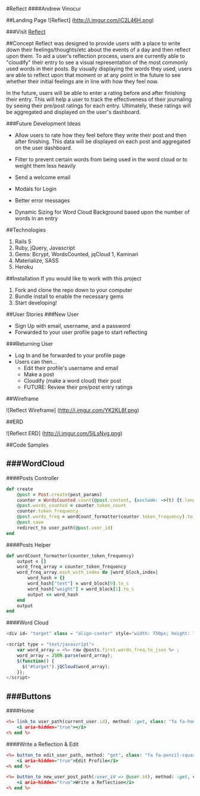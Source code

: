 #Reflect
####Andrew Vinocur


##Landing Page
![Reflect] (http://i.imgur.com/iC2L46H.png)

###Visit [Reflect](https://blooming-spire-67123.herokuapp.com/)



##Concept
Reflect was designed to provide users with a place to write down their feelings/thoughts/etc about the events of a day and then reflect upon them. To aid a user's reflection process, users are currently able to "cloudify" their entry to see a visual representation of the most commonly used words in their posts. By visually displaying the words they used, users are able to reflect upon that moment or at any point in the future to see whether their initial feelings are in line with how they feel now.

In the future, users will be able to enter a rating before and after finishing their entry. This will help a user to track the effectiveness of their journaling by seeing their pre/post ratings for each entry. Ultimately, these ratings will be aggregated and displayed on the user's dashboard.


###Future Development Ideas
* Allow users to rate how they feel before they write their post and then after finishing. This data will be displayed on each post and aggregated on the user dashboard.

* Filter to prevent certain words from being used in the word cloud or to weight them less heavily

* Send a welcome email

* Modals for Login

* Better error messages

* Dynamic Sizing for Word Cloud Background based upon the number of words in an entry


##Technologies
1. Rails 5
2. Ruby, jQuery, Javascript
3. Gems: Bcrypt, WordsCounted, jqCloud 1, Kaminari
4. Materialize, SASS
5. Heroku


##Installation
If you would like to work with this project

1. Fork and clone the repo down to your computer
2. Bundle install to enable the necessary gems
3. Start developing!

##User Stories
###New User
* Sign Up with email, username, and a password
* Forwarded to your user profile page to start reflecting

###Returning User
* Log In and be forwarded to your profile page
* Users can then...
	* Edit their profile's username and email
	* Make a post
	* Cloudify (make a word cloud) their post
	* FUTURE: Review their pre/post entry ratings

##Wireframe

![Reflect Wireframe] (http://i.imgur.com/YK2KL8f.png)

##ERD

![Reflect ERD] (http://i.imgur.com/5ILsNvg.png)

##Code Samples

###WordCloud
---
####Posts Controller
```ruby
def create
	@post = Post.create(post_params)
	counter = WordsCounted.count(@post.content, {exclude: ->(t) {t.length < 3}})
	@post.words_counted = counter.token_count
	counter.token_frequency
	@post.words_freq = wordCount_formatter(counter.token_frequency).to_json
	@post.save
	redirect_to user_path(@post.user_id)
end
```

####Posts Helper
```ruby
def wordCount_formatter(counter_token_frequency)
	output = []
	word_freq_array = counter_token_frequency
	word_freq_array.each_with_index do |word_block,index|
		word_hash = {}
		word_hash["text"] = word_block[0].to_s
		word_hash["weight"] = word_block[1].to_i
		output << word_hash
	end
	output
end
```

####Word Cloud
```javascript
<div id= "target" class = "align-center" style="width: 750px; height: 750px;"></div>

<script type = "text/javascript">
	var word_array = <%= raw @posts.first.words_freq.to_json %> ;
	word_array = JSON.parse(word_array);
	$(function() {
	  $("#target").jQCloud(word_array);
	});
</script>
```

###Buttons
---

####Home
```RHTML
<%= link_to user_path(current_user.id), method: :get, class: "fa fa-home fa-2x" do %>
	<i aria-hidden="true"></i>
<% end %>
```

####Write a Reflection & Edit

```RHTML
<%= button_to edit_user_path, method: "get", class: "fa fa-pencil-square-o" do %>
	<i aria-hidden="true">Edit Profile</i>
<% end %>

<%= button_to new_user_post_path(:user_id => @user.id), method: :get, class: "fa fa-pencil" do %>
	<i aria-hidden="true">Write a Reflection</i>
<% end %>
```
